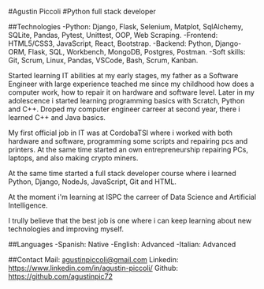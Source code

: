 #Agustin Piccoli
#Python full stack developer


##Technologies
-Python: Django, Flask, Selenium, Matplot, SqlAlchemy, SQLite, Pandas, Pytest, Unittest, OOP, Web Scraping.
-Frontend: HTML5/CSS3, JavaScript, React, Bootstrap.
-Backend: Python, Django-ORM, Flask, SQL, Workbench, MongoDB, Postgres, Postman.
-Soft skills: Git, Scrum, Linux, Pandas, VSCode, Bash, Scrum, Kanban.


Started learning IT abilities at my early stages, my father as a Software Engineer with large experience teached me since my childhood how does a computer work, how to repair it on hardware and software level. Later in my adolescence i started learning programming basics with Scratch, Python and C++. Droped my computer engineer carreer at second year, there i learned C++ and Java basics.

My first official job in IT was at CordobaTSI where i worked with both hardware and software, programming some scripts and repairing pcs and printers. At the same time started an own entrepreneurship repairing PCs, laptops, and also making crypto miners.

At the same time started a full stack developer course where i learned Python, Django, NodeJs, JavaScript, Git and HTML.

At the moment i'm learning at ISPC the carreer of Data Science and Artificial Intelligence.

I trully believe that the best job is one where i can keep learning about new technologies and improving myself.

##Languages
-Spanish: Native
-English: Advanced
-Italian: Advanced

##Contact
Mail: agustinpiccoli@gmail.com
Linkedin: https://www.linkedin.com/in/agustin-piccoli/
Github: https://github.com/agustinpic72


